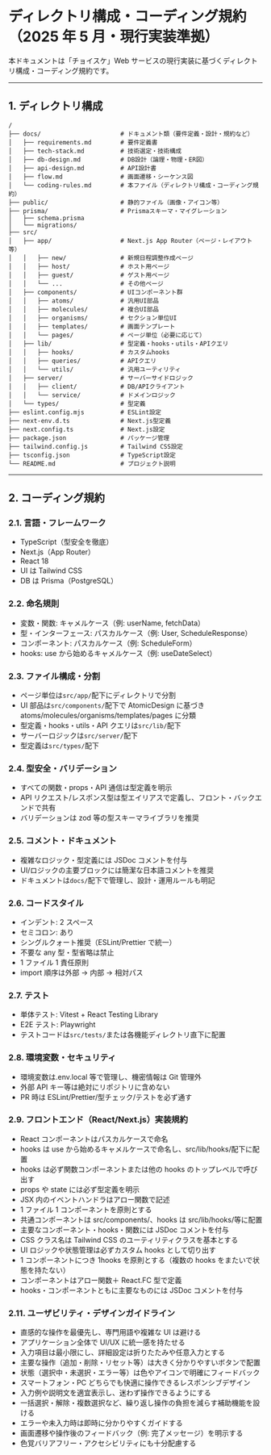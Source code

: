 # ディレクトリ構成・コーディング規約（2025 年 5 月・現行実装準拠）

本ドキュメントは「チョイスケ」Web サービスの現行実装に基づくディレクトリ構成・コーディング規約です。

---

## 1. ディレクトリ構成

```
/
├── docs/                      # ドキュメント類（要件定義・設計・規約など）
│   ├── requirements.md        # 要件定義書
│   ├── tech-stack.md          # 技術選定・技術構成
│   ├── db-design.md           # DB設計（論理・物理・ER図）
│   ├── api-design.md          # API設計書
│   ├── flow.md                # 画面遷移・シーケンス図
│   └── coding-rules.md        # 本ファイル（ディレクトリ構成・コーディング規約）
├── public/                    # 静的ファイル（画像・アイコン等）
├── prisma/                    # Prismaスキーマ・マイグレーション
│   ├── schema.prisma
│   └── migrations/
├── src/
│   ├── app/                   # Next.js App Router（ページ・レイアウト等）
│   │   ├── new/               # 新規日程調整作成ページ
│   │   ├── host/              # ホスト用ページ
│   │   ├── guest/             # ゲスト用ページ
│   │   └── ...                # その他ページ
│   ├── components/            # UIコンポーネント群
│   │   ├── atoms/             # 汎用UI部品
│   │   ├── molecules/         # 複合UI部品
│   │   ├── organisms/         # セクション単位UI
│   │   ├── templates/         # 画面テンプレート
│   │   └── pages/             # ページ単位（必要に応じて）
│   ├── lib/                   # 型定義・hooks・utils・APIクエリ
│   │   ├── hooks/             # カスタムhooks
│   │   ├── queries/           # APIクエリ
│   │   └── utils/             # 汎用ユーティリティ
│   ├── server/                # サーバーサイドロジック
│   │   ├── client/            # DB/APIクライアント
│   │   └── service/           # ドメインロジック
│   └── types/                 # 型定義
├── eslint.config.mjs          # ESLint設定
├── next-env.d.ts              # Next.js型定義
├── next.config.ts             # Next.js設定
├── package.json               # パッケージ管理
├── tailwind.config.js         # Tailwind CSS設定
├── tsconfig.json              # TypeScript設定
└── README.md                  # プロジェクト説明
```

---

## 2. コーディング規約

### 2.1. 言語・フレームワーク

- TypeScript（型安全を徹底）
- Next.js（App Router）
- React 18
- UI は Tailwind CSS
- DB は Prisma（PostgreSQL）

### 2.2. 命名規則

- 変数・関数: キャメルケース（例: userName, fetchData）
- 型・インターフェース: パスカルケース（例: User, ScheduleResponse）
- コンポーネント: パスカルケース（例: ScheduleForm）
- hooks: use から始めるキャメルケース（例: useDateSelect）

### 2.3. ファイル構成・分割

- ページ単位は`src/app/`配下にディレクトリで分割
- UI 部品は`src/components/`配下で AtomicDesign に基づき atoms/molecules/organisms/templates/pages に分類
- 型定義・hooks・utils・API クエリは`src/lib/`配下
- サーバーロジックは`src/server/`配下
- 型定義は`src/types/`配下

### 2.4. 型安全・バリデーション

- すべての関数・props・API 通信は型定義を明示
- API リクエスト/レスポンス型は型エイリアスで定義し、フロント・バックエンドで共有
- バリデーションは zod 等の型スキーマライブラリを推奨

### 2.5. コメント・ドキュメント

- 複雑なロジック・型定義には JSDoc コメントを付与
- UI/ロジックの主要ブロックには簡潔な日本語コメントを推奨
- ドキュメントは`docs/`配下で管理し、設計・運用ルールも明記

### 2.6. コードスタイル

- インデント: 2 スペース
- セミコロン: あり
- シングルクォート推奨（ESLint/Prettier で統一）
- 不要な any 型・型省略は禁止
- 1 ファイル 1 責任原則
- import 順序は外部 → 内部 → 相対パス

### 2.7. テスト

- 単体テスト: Vitest + React Testing Library
- E2E テスト: Playwright
- テストコードは`src/tests/`または各機能ディレクトリ直下に配置

### 2.8. 環境変数・セキュリティ

- 環境変数は.env.local 等で管理し、機密情報は Git 管理外
- 外部 API キー等は絶対にリポジトリに含めない
- PR 時は ESLint/Prettier/型チェック/テストを必ず通す

### 2.9. フロントエンド（React/Next.js）実装規約

- React コンポーネントはパスカルケースで命名
- hooks は use から始めるキャメルケースで命名し、src/lib/hooks/配下に配置
- hooks は必ず関数コンポーネントまたは他の hooks のトップレベルで呼び出す
- props や state には必ず型定義を明示
- JSX 内のイベントハンドラはアロー関数で記述
- 1 ファイル 1 コンポーネントを原則とする
- 共通コンポーネントは src/components/、hooks は src/lib/hooks/等に配置
- 主要なコンポーネント・hooks・関数には JSDoc コメントを付与
- CSS クラス名は Tailwind CSS のユーティリティクラスを基本とする
- UI ロジックや状態管理は必ずカスタム hooks として切り出す
- 1 コンポーネントにつき 1hooks を原則とする（複数の hooks をまたいで状態を持たない）
- コンポーネントはアロー関数＋ React.FC 型で定義
- hooks・コンポーネントともに主要なものには JSDoc コメントを付与

### 2.11. ユーザビリティ・デザインガイドライン

- 直感的な操作を最優先し、専門用語や複雑な UI は避ける
- アプリケーション全体で UI/UX に統一感を持たせる
- 入力項目は最小限にし、詳細設定は折りたたみや任意入力とする
- 主要な操作（追加・削除・リセット等）は大きく分かりやすいボタンで配置
- 状態（選択中・未選択・エラー等）は色やアイコンで明確にフィードバック
- スマートフォン・PC どちらでも快適に操作できるレスポンシブデザイン
- 入力例や説明文を適宜表示し、迷わず操作できるようにする
- 一括選択・解除・複数選択など、繰り返し操作の負担を減らす補助機能を設ける
- エラーや未入力時は即時に分かりやすくガイドする
- 画面遷移や操作後のフィードバック（例: 完了メッセージ）を明示する
- 色覚バリアフリー・アクセシビリティにも十分配慮する
